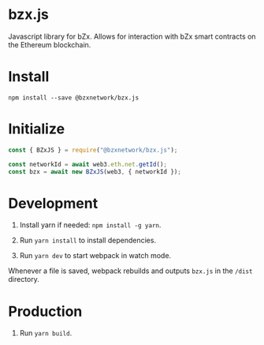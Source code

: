 # bzx.js

Javascript library for bZx. Allows for interaction with bZx smart contracts on the Ethereum blockchain.

# Install

```
npm install --save @bzxnetwork/bzx.js
```

# Initialize

```javascript
const { BZxJS } = require("@bzxnetwork/bzx.js");

const networkId = await web3.eth.net.getId();
const bzx = await new BZxJS(web3, { networkId });
```

# Development

1. Install yarn if needed: `npm install -g yarn`.

2. Run `yarn install` to install dependencies.

3. Run `yarn dev` to start webpack in watch mode.

Whenever a file is saved, webpack rebuilds and outputs `bzx.js` in the `/dist` directory.

# Production

1. Run `yarn build`.
